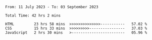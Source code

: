 <!--START_SECTION:waka-->

```all_time
From: 11 July 2023 - To: 03 September 2023

Total Time: 42 hrs 2 mins

HTML         23 hrs 58 mins  >>>>>>>>>>>>>>-----------   57.02 %
CSS          15 hrs 33 mins  >>>>>>>>>----------------   37.03 %
JavaScript   2 hrs 30 mins   >------------------------   05.96 %
```

<!--END_SECTION:waka-->
